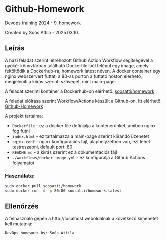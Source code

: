 # Github-Homework
Devops training 2024 - 9. homework


Created by Soós Attila - 2025.03.10.

## Leírás  
A házi feladat szerint létrehozott Github Action Workflow segítségével a gyökér könyvtárban található Dockerfile-ból felépül egy image, amely feltöltődik a Dockerhub-ra, homework:latest néven.
A docker container egy nginx webszervert futtat, a 80-as porton a futtató hoston elérhető, megjeleníti a kiírás szerinti szöveget, mint main-page.


A feladat szerinti konténer a Dockerhub-on elérhető: [soosatti/homework](https://hub.docker.com/repository/docker/soosatti/homework/general)

A feladat előírása szerint Workflow/Actions készült a Github-on. Itt elérhető: [Github-Homework](https://github.com/soosatti/Github-Homework/)

A projekt tartalma:
  * `Dockerfile`  - ez a docker file definiálja a konténerünket, amiben nginx fog futni
  * `index.html`  - ez tartalmazza a main-page szerint kiírandó üzenetet
  * `nginx.conf`  - nginx konfigurációs fájl, alaphelyzetben van, ezt lehet testreszabni, default port: 80
  * `README.md`   - a kiírás szerint ez a dokumentációs fájl
  * `./workflows/docker-image.yml` - ez konfigurálja a Github Actions folyamatot

### Használata:  
```bash
sudo docker pull soosatti/homework
sudo docker run -d -p 80:80 soosatti/homework:latest
```
   
## Ellenőrzés

A felhasználó gépén a http://localhost weboldalnak a következő kimenetet kell mutatnia:
 
```
DevOps homework by: Soós Attila
```
